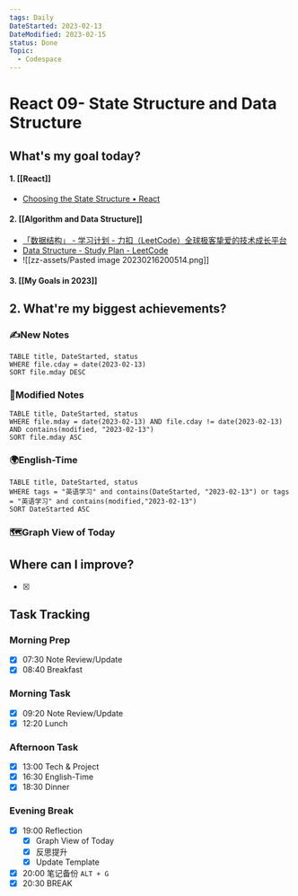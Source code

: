 ```yaml
---
tags: Daily
DateStarted: 2023-02-13
DateModified: 2023-02-15
status: Done
Topic:
  - Codespace
---
```


# React 09- State Structure and Data Structure

## What's my goal today?

#### 1. [[React]]

- [Choosing the State Structure • React](https://beta.reactjs.org/learn/choosing-the-state-structure)

#### 2. [[Algorithm and Data Structure]]

- [「数据结构」 - 学习计划 - 力扣（LeetCode）全球极客挚爱的技术成长平台](https://leetcode.cn/study-plan/data-structures/?progress=jnnzzqs)
- [Data Structure - Study Plan - LeetCode](https://leetcode.com/study-plan/data-structure/?progress=x3fworis)
- ![[zz-assets/Pasted image 20230216200514.png]]

#### 3. [[My Goals in 2023]]

## 2. What're my biggest achievements?

### ✍️New Notes

```dataview
TABLE title, DateStarted, status
WHERE file.cday = date(2023-02-13)
SORT file.mday DESC
```

### 📝Modified Notes

```dataview
TABLE title, DateStarted, status
WHERE file.mday = date(2023-02-13) AND file.cday != date(2023-02-13) AND contains(modified, "2023-02-13")
SORT file.mday ASC
```

### 🌍English-Time

```dataview
TABLE title, DateStarted, status
WHERE tags = "英语学习" and contains(DateStarted, "2023-02-13") or tags = "英语学习" and contains(modified,"2023-02-13")
SORT DateStarted ASC
```

### 🗺️Graph View of Today

## Where can I improve?

- [x]

## Task Tracking

### Morning Prep

- [x] 07:30 Note Review/Update
- [x] 08:40 Breakfast

### Morning Task

- [x] 09:20 Note Review/Update
- [x] 12:20 Lunch

### Afternoon Task

- [x] 13:00 Tech & Project
- [x] 16:30 English-Time
- [x] 18:30 Dinner

### Evening Break

- [x] 19:00 Reflection
  - [x] Graph View of Today
  - [x] 反思提升
  - [x] Update Template
- [x] 20:00 笔记备份 `ALT + G`
- [x] 20:30 BREAK
